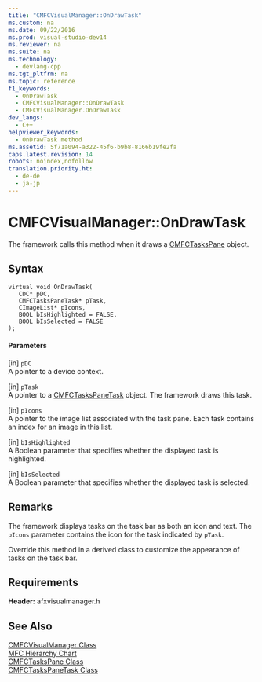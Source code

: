 ```yaml
---
title: "CMFCVisualManager::OnDrawTask"
ms.custom: na
ms.date: 09/22/2016
ms.prod: visual-studio-dev14
ms.reviewer: na
ms.suite: na
ms.technology: 
  - devlang-cpp
ms.tgt_pltfrm: na
ms.topic: reference
f1_keywords: 
  - OnDrawTask
  - CMFCVisualManager::OnDrawTask
  - CMFCVisualManager.OnDrawTask
dev_langs: 
  - C++
helpviewer_keywords: 
  - OnDrawTask method
ms.assetid: 5f71a094-a322-45f6-b9b8-8166b19fe2fa
caps.latest.revision: 14
robots: noindex,nofollow
translation.priority.ht: 
  - de-de
  - ja-jp
---
```

# CMFCVisualManager::OnDrawTask
The framework calls this method when it draws a [CMFCTasksPane](../vs140/cmfctaskspane-class.md) object.  
  
## Syntax  
  
```  
virtual void OnDrawTask(  
   CDC* pDC,  
   CMFCTasksPaneTask* pTask,  
   CImageList* pIcons,  
   BOOL bIsHighlighted = FALSE,  
   BOOL bIsSelected = FALSE  
);  
```  
  
#### Parameters  
 [in] `pDC`  
 A pointer to a device context.  
  
 [in] `pTask`  
 A pointer to a [CMFCTasksPaneTask](../vs140/cmfctaskspanetask-class.md) object. The framework draws this task.  
  
 [in] `pIcons`  
 A pointer to the image list associated with the task pane. Each task contains an index for an image in this list.  
  
 [in] `bIsHighlighted`  
 A Boolean parameter that specifies whether the displayed task is highlighted.  
  
 [in] `bIsSelected`  
 A Boolean parameter that specifies whether the displayed task is selected.  
  
## Remarks  
 The framework displays tasks on the task bar as both an icon and text. The `pIcons` parameter contains the icon for the task indicated by `pTask`.  
  
 Override this method in a derived class to customize the appearance of tasks on the task bar.  
  
## Requirements  
 **Header:** afxvisualmanager.h  
  
## See Also  
 [CMFCVisualManager Class](../vs140/cmfcvisualmanager-class.md)   
 [MFC Hierarchy Chart](../vs140/hierarchy-chart.md)   
 [CMFCTasksPane Class](../vs140/cmfctaskspane-class.md)   
 [CMFCTasksPaneTask Class](../vs140/cmfctaskspanetask-class.md)